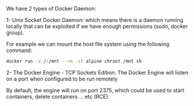 
We have 2 types of Docker Daemon:

1- Unix Socket Docker Daemon: which means there is a daemon running locally that can be exploited if we have enough permissions (sudo, docker group).

For example we can mount the host file system using the following command:

```bash
docker run -v /:/mnt --rm -it alpine chroot /mnt sh
```

2- The Docker Engine - TCP Sockets Edition: The Docker Engine will listen on a port when configured to be run remotely

By default, the engine will run on port 2375, which could be used to start containers, delete containers ... etc (RCE).